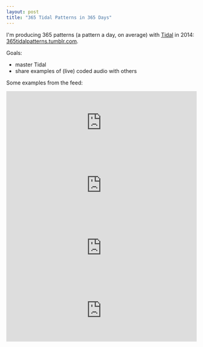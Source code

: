 ```yaml
---
layout: post
title: "365 Tidal Patterns in 365 Days"
---
```


I'm producing 365 patterns (a pattern a day, on average) with 
<a href="http://yaxu.org/tidal">Tidal</a> in 2014:
<a href="http://365tidalpatterns.tumblr.com">365tidalpatterns.tumblr.com</a>.

Goals:

- master Tidal
- share examples of (live) coded audio with others	

Some examples from the feed:

<iframe width="100%" height="166" scrolling="no" frameborder="no" src="https://w.soundcloud.com/player/?url=https%3A//api.soundcloud.com/tracks/128327270&amp;color=ff6600"> </iframe>

<iframe width="100%" height="166" scrolling="no" frameborder="no" src="https://w.soundcloud.com/player/?url=https%3A//api.soundcloud.com/tracks/128176694&amp;color=ff6600"> </iframe>

<iframe width="100%" height="166" scrolling="no" frameborder="no" src="https://w.soundcloud.com/player/?url=https%3A//api.soundcloud.com/tracks/127152161&amp;color=ff6600"> </iframe>

<iframe width="100%" height="166" scrolling="no" frameborder="no" src="https://w.soundcloud.com/player/?url=https%3A//api.soundcloud.com/tracks/127442915&amp;color=ff6600"> </iframe>